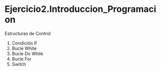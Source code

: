 # Ejercicio2.Introduccion_Programacion
Estructuras de Control
1) Condición If
2) Bucle White
3) Bucle Do While
4) Bucle For
5) Switch
